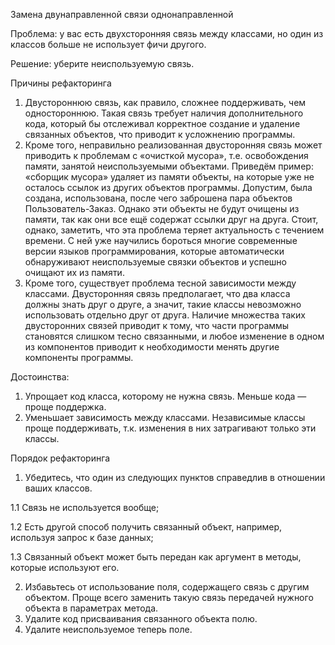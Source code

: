 Замена двунаправленной связи однонаправленной

Проблема: у вас есть двухсторонняя связь между классами, но один из классов больше не использует фичи другого.

Решение: уберите неиспользуемую связь.

Причины рефакторинга

1. Двустороннюю связь, как правило, сложнее поддерживать, чем одностороннюю. Такая связь требует наличия дополнительного кода, который бы отслеживал корректное создание и удаление связанных объектов, что приводит к усложнению программы.
2. Кроме того, неправильно реализованная двусторонняя связь может приводить к проблемам с «очисткой мусора», т.е. освобождения памяти, занятой неиспользуемыми объектами. Приведём пример: «сборщик мусора» удаляет из памяти объекты, на которые уже не осталось ссылок из других объектов программы. Допустим, была создана, использована, после чего заброшена пара объектов Пользователь-Заказ. Однако эти объекты не будут очищены из памяти, так как они все ещё содержат ссылки друг на друга. Стоит, однако, заметить, что эта проблема теряет актуальность с течением времени. С ней уже научились бороться многие современные версии языков программирования, которые автоматически обнаруживают неиспользуемые связки объектов и успешно очищают их из памяти.
3. Кроме того, существует проблема тесной зависимости между классами. Двусторонняя связь предполагает, что два класса должны знать друг о друге, а значит, такие классы невозможно использовать отдельно друг от друга. Наличие множества таких двусторонних связей приводит к тому, что части программы становятся слишком тесно связанными, и любое изменение в одном из компонентов приводит к необходимости менять другие компоненты программы.

Достоинства: 

1. Упрощает код класса, которому не нужна связь. Меньше кода — проще поддержка.
2. Уменьшает зависимость между классами. Независимые классы проще поддерживать, т.к. изменения в них затрагивают только эти классы.

Порядок рефакторинга

1. Убедитесь, что один из следующих пунктов справедлив в отношении ваших классов.

1.1 Связь не используется вообще;

1.2 Есть другой способ получить связанный объект, например, используя запрос к базе данных;

1.3 Связанный объект может быть передан как аргумент в методы, которые используют его.

2. Избавьтесь от использование поля, содержащего связь с другим объектом. Проще всего заменить такую связь передачей нужного объекта в параметрах метода.
3. Удалите код присваивания связанного объекта полю.
4. Удалите неиспользуемое теперь поле.
